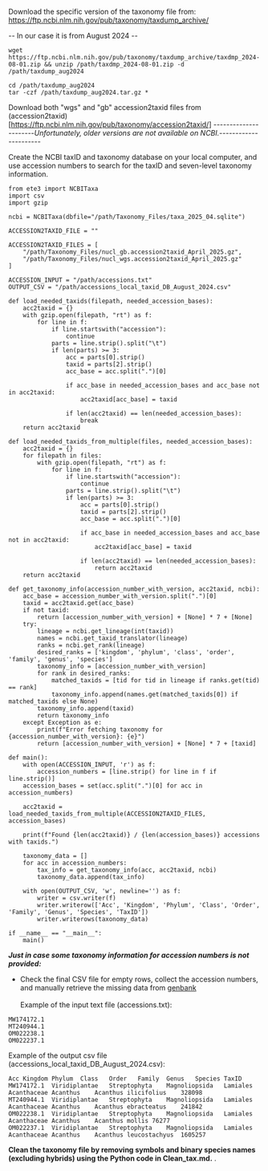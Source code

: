 

Download the specific version of the taxonomy file from:
https://ftp.ncbi.nlm.nih.gov/pub/taxonomy/taxdump_archive/

-- In our case it is from August 2024 --

```{bash}
wget https://ftp.ncbi.nlm.nih.gov/pub/taxonomy/taxdump_archive/taxdmp_2024-08-01.zip && unzip /path/taxdmp_2024-08-01.zip -d /path/taxdump_aug2024
```

```{bash}
cd /path/taxdump_aug2024
tar -czf /path/taxdump_aug2024.tar.gz *
```
Download both "wgs" and "gb" accession2taxid files from (accession2taxid) [https://ftp.ncbi.nlm.nih.gov/pub/taxonomy/accession2taxid/]
----------------------*Unfortunately, older versions are not available on NCBI.*----------------------

Create the NCBI taxID and taxonomy database on your local computer, and use accession numbers to search for the taxID and seven-level taxonomy information.

```{python}
from ete3 import NCBITaxa
import csv
import gzip

ncbi = NCBITaxa(dbfile="/path/Taxonomy_Files/taxa_2025_04.sqlite")

ACCESSION2TAXID_FILE = ""

ACCESSION2TAXID_FILES = [
    "/path/Taxonomy_Files/nucl_gb.accession2taxid_April_2025.gz",
    "/path/Taxonomy_Files/nucl_wgs.accession2taxid_April_2025.gz"
]

ACCESSION_INPUT = "/path/accessions.txt"
OUTPUT_CSV = "/path/accessions_local_taxid_DB_August_2024.csv"

def load_needed_taxids(filepath, needed_accession_bases):
    acc2taxid = {}
    with gzip.open(filepath, "rt") as f:
        for line in f:
            if line.startswith("accession"):
                continue
            parts = line.strip().split("\t")
            if len(parts) >= 3:
                acc = parts[0].strip()
                taxid = parts[2].strip()
                acc_base = acc.split(".")[0]

                if acc_base in needed_accession_bases and acc_base not in acc2taxid:
                    acc2taxid[acc_base] = taxid

                if len(acc2taxid) == len(needed_accession_bases):
                    break
    return acc2taxid

def load_needed_taxids_from_multiple(files, needed_accession_bases):
    acc2taxid = {}
    for filepath in files:
        with gzip.open(filepath, "rt") as f:
            for line in f:
                if line.startswith("accession"):
                    continue
                parts = line.strip().split("\t")
                if len(parts) >= 3:
                    acc = parts[0].strip()
                    taxid = parts[2].strip()
                    acc_base = acc.split(".")[0]

                    if acc_base in needed_accession_bases and acc_base not in acc2taxid:
                        acc2taxid[acc_base] = taxid

                    if len(acc2taxid) == len(needed_accession_bases):
                        return acc2taxid
    return acc2taxid

def get_taxonomy_info(accession_number_with_version, acc2taxid, ncbi):
    acc_base = accession_number_with_version.split(".")[0]
    taxid = acc2taxid.get(acc_base)
    if not taxid:
        return [accession_number_with_version] + [None] * 7 + [None]
    try:
        lineage = ncbi.get_lineage(int(taxid))
        names = ncbi.get_taxid_translator(lineage)
        ranks = ncbi.get_rank(lineage)
        desired_ranks = ['kingdom', 'phylum', 'class', 'order', 'family', 'genus', 'species']
        taxonomy_info = [accession_number_with_version]
        for rank in desired_ranks:
            matched_taxids = [tid for tid in lineage if ranks.get(tid) == rank]
            taxonomy_info.append(names.get(matched_taxids[0]) if matched_taxids else None)
        taxonomy_info.append(taxid)
        return taxonomy_info
    except Exception as e:
        print(f"Error fetching taxonomy for {accession_number_with_version}: {e}")
        return [accession_number_with_version] + [None] * 7 + [taxid]

def main():
    with open(ACCESSION_INPUT, 'r') as f:
        accession_numbers = [line.strip() for line in f if line.strip()]
    accession_bases = set(acc.split(".")[0] for acc in accession_numbers)

    acc2taxid = load_needed_taxids_from_multiple(ACCESSION2TAXID_FILES, accession_bases)

    print(f"Found {len(acc2taxid)} / {len(accession_bases)} accessions with taxids.")

    taxonomy_data = []
    for acc in accession_numbers:
        tax_info = get_taxonomy_info(acc, acc2taxid, ncbi)
        taxonomy_data.append(tax_info)

    with open(OUTPUT_CSV, 'w', newline='') as f:
        writer = csv.writer(f)
        writer.writerow(['Acc', 'Kingdom', 'Phylum', 'Class', 'Order', 'Family', 'Genus', 'Species', 'TaxID'])
        writer.writerows(taxonomy_data)

if __name__ == "__main__":
    main()

```


***Just in case some taxonomy information for accession numbers is not provided:***
* Check the final CSV file for empty rows, collect the accession numbers, and manually retrieve the missing data from [genbank](https://www.ncbi.nlm.nih.gov/genbank/)\
\
Example of the input text file (accessions.txt):
```
MW174172.1
MT240944.1
OM022238.1
OM022237.1
```
Example of the output csv file (accessions_local_taxid_DB_August_2024.csv):
```
Acc	Kingdom	Phylum	Class	Order	Family	Genus	Species	TaxID
MW174172.1	Viridiplantae	Streptophyta	Magnoliopsida	Lamiales	Acanthaceae	Acanthus	Acanthus ilicifolius	328098
MT240944.1	Viridiplantae	Streptophyta	Magnoliopsida	Lamiales	Acanthaceae	Acanthus	Acanthus ebracteatus	241842
OM022238.1	Viridiplantae	Streptophyta	Magnoliopsida	Lamiales	Acanthaceae	Acanthus	Acanthus mollis	76277
OM022237.1	Viridiplantae	Streptophyta	Magnoliopsida	Lamiales	Acanthaceae	Acanthus	Acanthus leucostachyus	1605257
```

**Clean the taxonomy file by removing symbols and binary species names (excluding hybrids) using the Python code in Clean_tax.md.**
.
